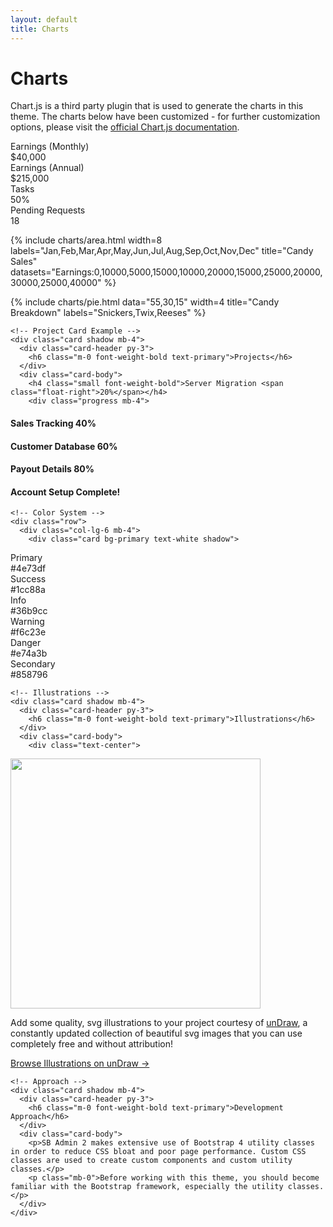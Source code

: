```yaml
---
layout: default
title: Charts
---
```


<h1 class="h3 mb-2 text-gray-800">Charts</h1>
<p class="mb-4">Chart.js is a third party plugin that is used to generate the charts in this theme. The charts below have been customized - for further customization options, please visit the <a target="_blank" href="https://www.chartjs.org/docs/latest/">official Chart.js documentation</a>.</p>

<!-- Content Row -->
<div class="row">

  <!-- Earnings (Monthly) Card Example -->
  <div class="col-xl-3 col-md-6 mb-4">
    <div class="card border-left-primary shadow h-100 py-2">
      <div class="card-body">
        <div class="row no-gutters align-items-center">
<div class="col mr-2">
  <div class="text-xs font-weight-bold text-primary text-uppercase mb-1">Earnings (Monthly)</div>
  <div class="h5 mb-0 font-weight-bold text-gray-800">$40,000</div>
</div>
<div class="col-auto">
  <i class="fas fa-calendar fa-2x text-gray-300"></i>
</div>
        </div>
      </div>
    </div>
  </div>

  <!-- Earnings (Monthly) Card Example -->
  <div class="col-xl-3 col-md-6 mb-4">
    <div class="card border-left-success shadow h-100 py-2">
      <div class="card-body">
        <div class="row no-gutters align-items-center">
<div class="col mr-2">
  <div class="text-xs font-weight-bold text-success text-uppercase mb-1">Earnings (Annual)</div>
  <div class="h5 mb-0 font-weight-bold text-gray-800">$215,000</div>
</div>
<div class="col-auto">
  <i class="fas fa-dollar-sign fa-2x text-gray-300"></i>
</div>
        </div>
      </div>
    </div>
  </div>

  <!-- Earnings (Monthly) Card Example -->
  <div class="col-xl-3 col-md-6 mb-4">
    <div class="card border-left-info shadow h-100 py-2">
      <div class="card-body">
        <div class="row no-gutters align-items-center">
<div class="col mr-2">
  <div class="text-xs font-weight-bold text-info text-uppercase mb-1">Tasks</div>
  <div class="row no-gutters align-items-center">
    <div class="col-auto">
      <div class="h5 mb-0 mr-3 font-weight-bold text-gray-800">50%</div>
    </div>
    <div class="col">
      <div class="progress progress-sm mr-2">
        <div class="progress-bar bg-info" role="progressbar" style="width: 50%" aria-valuenow="50" aria-valuemin="0" aria-valuemax="100"></div>
      </div>
    </div>
  </div>
</div>
<div class="col-auto">
  <i class="fas fa-clipboard-list fa-2x text-gray-300"></i>
</div>
        </div>
      </div>
    </div>
  </div>

  <!-- Pending Requests Card Example -->
  <div class="col-xl-3 col-md-6 mb-4">
    <div class="card border-left-warning shadow h-100 py-2">
      <div class="card-body">
        <div class="row no-gutters align-items-center">
<div class="col mr-2">
  <div class="text-xs font-weight-bold text-warning text-uppercase mb-1">Pending Requests</div>
  <div class="h5 mb-0 font-weight-bold text-gray-800">18</div>
</div>
<div class="col-auto">
  <i class="fas fa-comments fa-2x text-gray-300"></i>
</div>
        </div>
      </div>
    </div>
  </div>
</div>

<!-- Content Row -->

<div class="row">


{% include charts/area.html width=8 labels="Jan,Feb,Mar,Apr,May,Jun,Jul,Aug,Sep,Oct,Nov,Dec" title="Candy Sales" datasets="Earnings:0,10000,5000,15000,10000,20000,15000,25000,20000,30000,25000,40000" %}

{% include charts/pie.html data="55,30,15" width=4 title="Candy Breakdown" labels="Snickers,Twix,Reeses" %}

<!-- Content Row -->
<div class="row">

  <!-- Content Column -->
  <div class="col-lg-6 mb-4">

    <!-- Project Card Example -->
    <div class="card shadow mb-4">
      <div class="card-header py-3">
        <h6 class="m-0 font-weight-bold text-primary">Projects</h6>
      </div>
      <div class="card-body">
        <h4 class="small font-weight-bold">Server Migration <span class="float-right">20%</span></h4>
        <div class="progress mb-4">
<div class="progress-bar bg-danger" role="progressbar" style="width: 20%" aria-valuenow="20" aria-valuemin="0" aria-valuemax="100"></div>
        </div>
        <h4 class="small font-weight-bold">Sales Tracking <span class="float-right">40%</span></h4>
        <div class="progress mb-4">
<div class="progress-bar bg-warning" role="progressbar" style="width: 40%" aria-valuenow="40" aria-valuemin="0" aria-valuemax="100"></div>
        </div>
        <h4 class="small font-weight-bold">Customer Database <span class="float-right">60%</span></h4>
        <div class="progress mb-4">
<div class="progress-bar" role="progressbar" style="width: 60%" aria-valuenow="60" aria-valuemin="0" aria-valuemax="100"></div>
        </div>
        <h4 class="small font-weight-bold">Payout Details <span class="float-right">80%</span></h4>
        <div class="progress mb-4">
<div class="progress-bar bg-info" role="progressbar" style="width: 80%" aria-valuenow="80" aria-valuemin="0" aria-valuemax="100"></div>
        </div>
        <h4 class="small font-weight-bold">Account Setup <span class="float-right">Complete!</span></h4>
        <div class="progress">
<div class="progress-bar bg-success" role="progressbar" style="width: 100%" aria-valuenow="100" aria-valuemin="0" aria-valuemax="100"></div>
        </div>
      </div>
    </div>

    <!-- Color System -->
    <div class="row">
      <div class="col-lg-6 mb-4">
        <div class="card bg-primary text-white shadow">
<div class="card-body">
  Primary
  <div class="text-white-50 small">#4e73df</div>
</div>
        </div>
      </div>
      <div class="col-lg-6 mb-4">
        <div class="card bg-success text-white shadow">
<div class="card-body">
  Success
  <div class="text-white-50 small">#1cc88a</div>
</div>
        </div>
      </div>
      <div class="col-lg-6 mb-4">
        <div class="card bg-info text-white shadow">
<div class="card-body">
  Info
  <div class="text-white-50 small">#36b9cc</div>
</div>
        </div>
      </div>
      <div class="col-lg-6 mb-4">
        <div class="card bg-warning text-white shadow">
<div class="card-body">
  Warning
  <div class="text-white-50 small">#f6c23e</div>
</div>
        </div>
      </div>
      <div class="col-lg-6 mb-4">
        <div class="card bg-danger text-white shadow">
<div class="card-body">
  Danger
  <div class="text-white-50 small">#e74a3b</div>
</div>
        </div>
      </div>
      <div class="col-lg-6 mb-4">
        <div class="card bg-secondary text-white shadow">
<div class="card-body">
  Secondary
  <div class="text-white-50 small">#858796</div>
</div>
        </div>
      </div>
    </div>

  </div>

  <div class="col-lg-6 mb-4">

    <!-- Illustrations -->
    <div class="card shadow mb-4">
      <div class="card-header py-3">
        <h6 class="m-0 font-weight-bold text-primary">Illustrations</h6>
      </div>
      <div class="card-body">
        <div class="text-center">
<img class="img-fluid px-3 px-sm-4 mt-3 mb-4" style="width: 25rem;" src="{{ site.url }}{{ site.baseurl }}/assets/img/undraw_posting_photo.svg" alt="">
        </div>
        <p>Add some quality, svg illustrations to your project courtesy of <a target="_blank" rel="nofollow" href="https://undraw.co/">unDraw</a>, a constantly updated collection of beautiful svg images that you can use completely free and without attribution!</p>
        <a target="_blank" rel="nofollow" href="https://undraw.co/">Browse Illustrations on unDraw &rarr;</a>
      </div>
    </div>

    <!-- Approach -->
    <div class="card shadow mb-4">
      <div class="card-header py-3">
        <h6 class="m-0 font-weight-bold text-primary">Development Approach</h6>
      </div>
      <div class="card-body">
        <p>SB Admin 2 makes extensive use of Bootstrap 4 utility classes in order to reduce CSS bloat and poor page performance. Custom CSS classes are used to create custom components and custom utility classes.</p>
        <p class="mb-0">Before working with this theme, you should become familiar with the Bootstrap framework, especially the utility classes.</p>
      </div>
    </div>

  </div>
</div>
